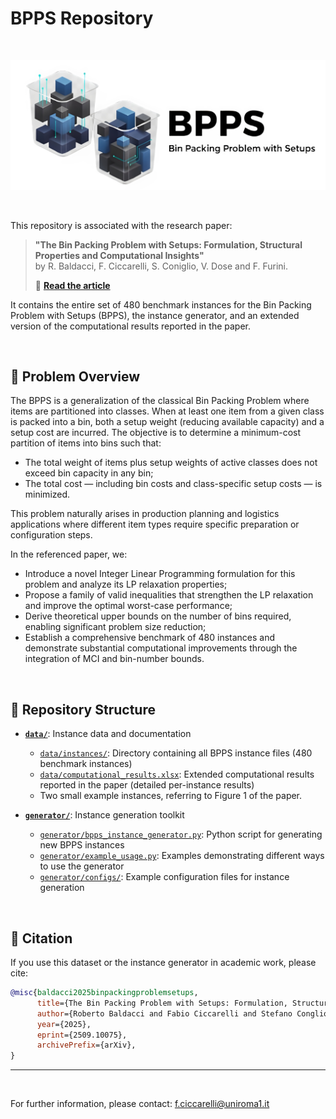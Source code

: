 
# BPPS Repository

<br>

<p align="center">
  <img src="BPPS_logo.png" alt="BPPS logo" width="600"/>
</p>

<br>


This repository is associated with the research paper:

> **"The Bin Packing Problem with Setups: Formulation, Structural Properties and Computational Insights"**  
> by R. Baldacci, F. Ciccarelli, S. Coniglio, V. Dose and F. Furini.  
>
> 📄 [**Read the article**](https://arxiv.org/abs/2509.10075)

It contains the entire set of 480 benchmark instances for the Bin Packing Problem with Setups (BPPS), the instance generator, and an extended version of the computational results reported in the paper.

<br>

## 🎯 Problem Overview

The BPPS is a generalization of the classical Bin Packing Problem where items are partitioned into classes. When at least one item from a given class is packed into a bin, both a setup weight (reducing available capacity) and a setup cost are incurred. The objective is to determine a minimum-cost partition of items into bins such that:

- The total weight of items plus setup weights of active classes does not exceed bin capacity in any bin;
- The total cost — including bin costs and class-specific setup costs — is minimized.

This problem naturally arises in production planning and logistics applications where different item types require specific preparation or configuration steps.

In the referenced paper, we:

- Introduce a novel Integer Linear Programming formulation for this problem and analyze its LP relaxation properties;
- Propose a family of valid inequalities that strengthen the LP relaxation and improve the optimal worst-case performance;
- Derive theoretical upper bounds on the number of bins required, enabling significant problem size reduction;
- Establish a comprehensive benchmark of 480 instances and demonstrate substantial computational improvements through the integration of MCI and bin-number bounds.

<br>

## 📁 Repository Structure

- **[`data/`](data/)**: Instance data and documentation
  - [`data/instances/`](data/instances/): Directory containing all BPPS instance files (480 benchmark instances)
  - [`data/computational_results.xlsx`](data/computational_results.xlsx): Extended computational results reported in the paper (detailed per-instance results)
  - Two small example instances, referring to Figure 1 of the paper.
  
- **[`generator/`](generator/)**: Instance generation toolkit
  - [`generator/bpps_instance_generator.py`](generator/bpps_instance_generator.py): Python script for generating new BPPS instances
  - [`generator/example_usage.py`](generator/example_usage.py): Examples demonstrating different ways to use the generator
  - [`generator/configs/`](generator/configs/): Example configuration files for instance generation
    

<br>


## 📖 Citation

If you use this dataset or the instance generator in academic work, please cite:

```bibtex
@misc{baldacci2025binpackingproblemsetups,
      title={The Bin Packing Problem with Setups: Formulation, Structural Properties and Computational Insights}, 
      author={Roberto Baldacci and Fabio Ciccarelli and Stefano Conglio and Valerio Dose and Fabio Furini},
      year={2025},
      eprint={2509.10075},
      archivePrefix={arXiv},
}
```
---

<br>

For further information, please contact: <f.ciccarelli@uniroma1.it>
